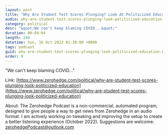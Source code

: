```yaml
---
layout: post
title: "Why Are Student Test Scores Plunging? Look At Politicized Education"
audio: why-are-student-test-scores-plunging-look-politicized-education-0
category: political
desc: "&quot;We can't keep blaming COVID...&quot;"
duration: 00:04:04
length: 244
datetime: Sun, 16 Oct 2022 01:30:00 +0000
tags: podcast
guid: why-are-student-test-scores-plunging-look-politicized-education-0
order: 0
---
```

&quot;We can't keep blaming COVID...&quot;

Link: [https://www.zerohedge.com/political/why-are-student-test-scores-plunging-look-politicized-education](https://www.zerohedge.com/political/why-are-student-test-scores-plunging-look-politicized-education)

About: The Zerohedge Podcast is a non-commercial, automated program, designed to give people a way to get news from Zerohedge in an audio format.  I am actively working on tweaking and improving the setup to create a better listening experience (October 2022).  Suggestions are welcome: [zerohedgePodcast@outlook.com](mailto:zerohedgePodcast@outlook.com)